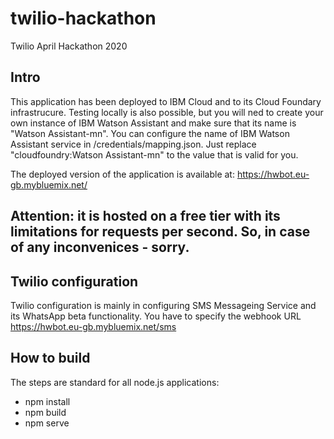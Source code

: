 # twilio-hackathon
Twilio April Hackathon 2020

## Intro
This application has been deployed to IBM Cloud  and to its Cloud Foundary infrastrucure. Testing locally is also possible, but you will ned to create your own instance of IBM Watson Assistant and make sure that its name is "Watson Assistant-mn".
You can configure the name of IBM Watson Assistant service in /credentials/mapping.json. Just replace "cloudfoundry:Watson Assistant-mn" to the value that is valid for you.

The deployed version of the application is available at:
https://hwbot.eu-gb.mybluemix.net/

## Attention: it is hosted on a free tier with its limitations for requests per second. So, in case of any inconvenices - sorry.

## Twilio configuration
Twilio configuration is mainly in configuring SMS Messageing Service and its WhatsApp beta functionality.
You have to specify the webhook URL 
https://hwbot.eu-gb.mybluemix.net/sms


## How to build
The steps are standard for all node.js applications:
- npm install
- npm build
- npm serve
